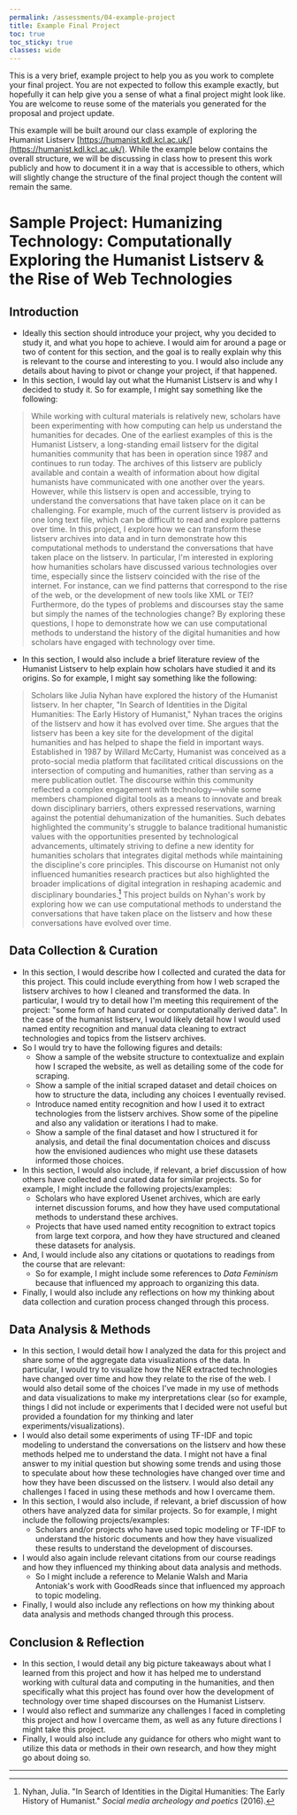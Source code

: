 ```yaml
---
permalink: /assessments/04-example-project
title: Example Final Project
toc: true
toc_sticky: true
classes: wide
---
```


This is a very brief, example project to help you as you work to complete your final project. You are not expected to follow this example exactly, but hopefully it can help give you a sense of what a final project might look like. You are welcome to reuse some of the materials you generated for the proposal and project update.

This example will be built around our class example of exploring the Humanist Listserv [https://humanist.kdl.kcl.ac.uk/](https://humanist.kdl.kcl.ac.uk/). While the example below contains the overall structure, we will be discussing in class how to present this work publicly and how to document it in a way that is accessible to others, which will slightly change the structure of the final project though the content will remain the same.

# Sample Project: Humanizing Technology: Computationally Exploring the Humanist Listserv & the Rise of Web Technologies

## Introduction

- Ideally this section should introduce your project, why you decided to study it, and what you hope to achieve. I would aim for around a page or two of content for this section, and the goal is to really explain why this is relevant to the course and interesting to you. I would also include any details about having to pivot or change your project, if that happened.
- In this section, I would lay out what the Humanist Listserv is and why I decided to study it. So for example, I might say something like the following:

> While working with cultural materials is relatively new, scholars have been experimenting with how computing can help us understand the humanities for decades. One of the earliest examples of this is the Humanist Listserv, a long-standing email listserv for the digital humanities community that has been in operation since 1987 and continues to run today. The archives of this listserv are publicly available and contain a wealth of information about how digital humanists have communicated with one another over the years. However, while this listserv is open and accessible, trying to understand the conversations that have taken place on it can be challenging. For example, much of the current listserv is provided as one long text file, which can be difficult to read and explore patterns over time. In this project, I explore how we can transform these listserv archives into data and in turn demonstrate how this  computational methods to understand the conversations that have taken place on the listserv.
> In particular, I'm interested in exploring how humanities scholars have discussed various technologies over time, especially since the listserv coincided with the rise of the internet. For instance, can we find patterns that correspond to the rise of the web, or the development of new tools like XML or TEI? Furthermore, do the types of problems and discourses stay the same but simply the names of the technologies change? By exploring these questions, I hope to demonstrate how we can use computational methods to understand the history of the digital humanities and how scholars have engaged with technology over time.

- In this section, I would also include a brief literature review of the Humanist Listserv to help explain how scholars have studied it and its origins. So for example, I might say something like the following:

> Scholars like Julia Nyhan have explored the history of the Humanist listserv. In her chapter, "In Search of Identities in the Digital Humanities: The Early History of Humanist," Nyhan traces the origins of the listserv and how it has evolved over time. She argues that the listserv has been a key site for the development of the digital humanities and has helped to shape the field in important ways. Established in 1987 by Willard McCarty, Humanist was conceived as a proto-social media platform that facilitated critical discussions on the intersection of computing and humanities, rather than serving as a mere publication outlet. The discourse within this community reflected a complex engagement with technology—while some members championed digital tools as a means to innovate and break down disciplinary barriers, others expressed reservations, warning against the potential dehumanization of the humanities. Such debates highlighted the community's struggle to balance traditional humanistic values with the opportunities presented by technological advancements, ultimately striving to define a new identity for humanities scholars that integrates digital methods while maintaining the discipline's core principles. This discourse on Humanist not only influenced humanities research practices but also highlighted the broader implications of digital integration in reshaping academic and disciplinary boundaries.[^nyhan]
> This project builds on Nyhan's work by exploring how we can use computational methods to understand the conversations that have taken place on the listserv and how these conversations have evolved over time.


## Data Collection & Curation

- In this section, I would describe how I collected and curated the data for this project. This could include everything from how I web scraped the listserv archives to how I cleaned and transformed the data. In particular, I would try to detail how I'm meeting this requirement of the project: "some form of hand curated or computationally derived data". In the case of the humanist listserv, I would likely detail how I would used named entity recognition and manual data cleaning to extract technologies and topics from the listserv archives.
- So I would try to have the following figures and details:
  - Show a sample of the website structure to contextualize and explain how I scraped the website, as well as detailing some of the code for scraping.
  - Show a sample of the initial scraped dataset and detail choices on how to structure the data, including any choices I eventually revised.  
  - Introduce named entity recognition and how I used it to extract technologies from the listserv archives. Show some of the pipeline and also any validation or iterations I had to make.
  - Show a sample of the final dataset and how I structured it for analysis, and detail the final documentation choices and discuss how the envisioned audiences who might use these datasets informed those choices.
- In this section, I would also include, if relevant, a brief discussion of how others have collected and curated data for similar projects. So for example, I might include the following projects/examples:
  - Scholars who have explored Usenet archives, which are early internet discussion forums, and how they have used computational methods to understand these archives.
  - Projects that have used named entity recognition to extract topics from large text corpora, and how they have structured and cleaned these datasets for analysis.
- And, I would include also any citations or quotations to readings from the course that are relevant:
  - So for example, I might include some references to *Data Feminism* because that influenced my approach to organizing this data.
- Finally, I would also include any reflections on how my thinking about data collection and curation process changed through this process.

## Data Analysis & Methods

- In this section, I would detail how I analyzed the data for this project and share some of the aggregate data visualizations of the data. In particular, I would try to visualize how the NER extracted technologies have changed over time and how they relate to the rise of the web. I would also detail some of the choices I've made in my use of methods and data visualizations to make my interpretations clear (so for example, things I did not include or experiments that I decided were not useful but provided a foundation for my thinking and later experiments/visualizations).
- I would also detail some experiments of using TF-IDF and topic modeling to understand the conversations on the listserv and how these methods helped me to understand the data. I might not have a final answer to my initial question but showing some trends and using those to speculate about how these technologies have changed over time and how they have been discussed on the listserv. I would also detail any challenges I faced in using these methods and how I overcame them.
- In this section, I would also include, if relevant, a brief discussion of how others have analyzed data for similar projects. So for example, I might include the following projects/examples:
  - Scholars and/or projects who have used topic modeling or TF-IDF to understand the historic documents and how they have visualized these results to understand the development of discourses.
- I would also again include relevant citations from our course readings and how they influenced my thinking about data analysis and methods.
  - So I might include a reference to Melanie Walsh and Maria Antoniak's work with GoodReads since that influenced my approach to topic modeling.
- Finally, I would also include any reflections on how my thinking about data analysis and methods changed through this process.

## Conclusion & Reflection

- In this section, I would detail any big picture takeaways about what I learned from this project and how it has helped me to understand working with cultural data and computing in the humanities, and then specifically what this project has found over how the development of technology over time shaped discourses on the Humanist Listserv.
- I would also reflect and summarize any challenges I faced in completing this project and how I overcame them, as well as any future directions I might take this project.
- Finally, I would also include any guidance for others who might want to utilize this data or methods in their own research, and how they might go about doing so.

---
    
[^nyhan]: Nyhan, Julia. "In Search of Identities in the Digital Humanities: The Early History of Humanist." *Social media archeology and poetics* (2016).